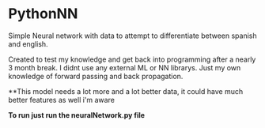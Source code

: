 # PythonNN
Simple Neural network with data to attempt to differentiate between spanish and english. 

Created to test my knowledge and get back into programming after a nearly 3 month break.
I didnt use any external ML or NN librarys. Just my own knowledge of forward passing and back propagation.


**This model needs a lot more and a lot better data, it could have much better features as well i'm aware


 **To run just run the neuralNetwork.py file**
